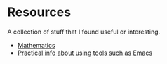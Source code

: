 # Resources

A collection of stuff that I found useful or interesting.

- [Mathematics](math.md)
- [Practical info about using tools such as Emacs](computer_stuff.md)


